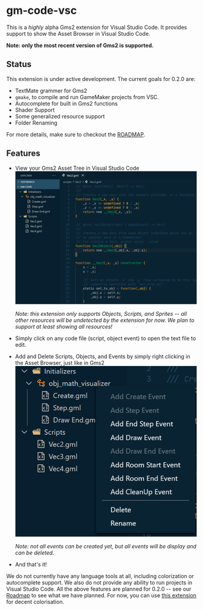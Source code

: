 # gm-code-vsc

This is a *highly* alpha Gms2 extension for Visual Studio Code. It provides support to show the Asset Browser in Visual Studio Code.

**Note: only the most recent version of Gms2 is supported.**

## Status

This extension is under active development. The current goals for 0.2.0 are:

- TextMate grammer for Gms2
- `gmake`, to compile and run GameMaker projects from VSC.
- Autocomplete for built in Gms2 functions
- Shader Support
- Some generalized resource support
- Folder Renaming

For more details, make sure to checkout the [ROADMAP](./ROADMAP.md).

## Features

- View your Gms2 Asset Tree in Visual Studio Code
  ![TreeView](./images/treeview.png)

  *Note: this extension only supports Objects, Scripts, and Sprites -- all other resources will be undetected by the extension for now. We plan to support at least showing all resources!*

- Simply click on any code file (script, object event) to open the text file to edit.
- Add and Delete Scripts, Objects, and Events by simply right clicking in the Asset Browser, just like in Gms2
  ![EditView](./images/edittree.png)

  *Note: not all events can be created yet, but all events will be display and can be deleted.*
- And that's it!

We do not currently have any language tools at all, including colorization or autocomplete support. We also do not provide any ability to run projects in Visual Studio Code. All the above features are planned for 0.2.0 -- see our [Roadmap](./ROADMAP.md) to see what we have planned. For now, you can use [this extension](https://github.com/gml-support/gml-support) for decent colorisation.
